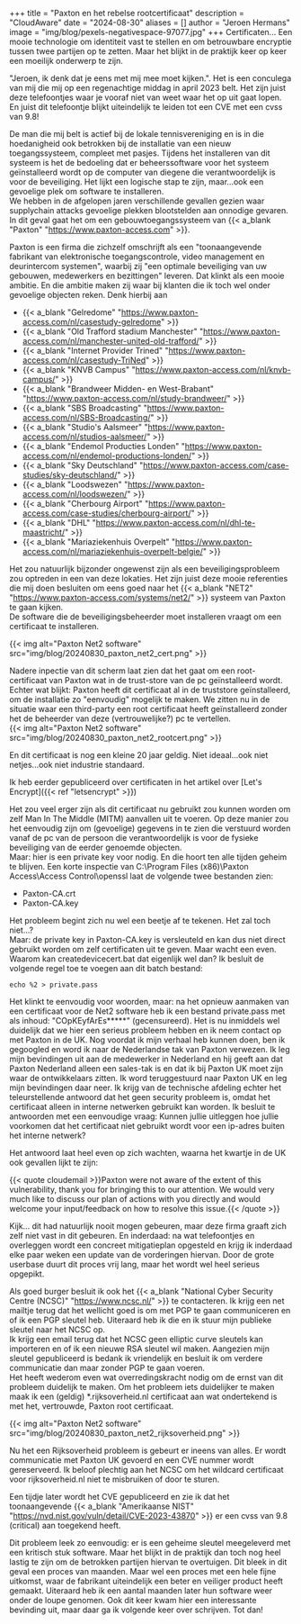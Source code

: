 +++
title = "Paxton en het rebelse rootcertificaat"
description = "CloudAware"
date = "2024-08-30"
aliases = []
author = "Jeroen Hermans"
image = "img/blog/pexels-negativespace-97077.jpg"
+++
Certificaten... Een mooie technologie om identiteit vast te stellen en om betrouwbare encryptie tussen twee
partijen op te zetten. Maar het blijkt in de praktijk keer op keer een moeilijk onderwerp te zijn.
<!--more-->
"Jeroen, ik denk dat je eens met mij mee moet kijken.". Het is een conculega van mij die mij op een regenachtige middag
in april 2023 belt. Het zijn juist deze telefoontjes waar je vooraf niet van weet waar het op uit gaat lopen. En juist
dit telefoontje blijkt uiteindelijk te leiden tot een CVE met een cvss van 9.8!  

De man die mij belt is actief bij de lokale tennisvereniging en is in die hoedanigheid ook betrokken bij de installatie 
van een nieuw toegangssysteem, compleet met pasjes. Tijdens het installeren van dit systeem is het de bedoeling dat
er beheerssoftware voor het systeem geïnstalleerd wordt op de computer van diegene die verantwoordelijk is voor
de beveiliging. Het lijkt een logische stap te zijn, maar...ook een gevoelige plek om software te installeren.  
We hebben in de afgelopen jaren verschillende gevallen gezien waar supplychain attacks gevoelige plekken blootstelden 
aan onnodige gevaren. In dit geval gaat het om een gebouwtoegangssysteem van 
{{< a_blank "Paxton" "https://www.paxton-access.com" >}}.

Paxton is een firma die zichzelf omschrijft als een "toonaangevende fabrikant van elektronische toegangscontrole, video 
management en deurintercom systemen", waarbij zij "een optimale beveiliging van uw gebouwen, medewerkers en bezittingen" 
leveren. Dat klinkt als een mooie ambitie. En die ambitie maken zij waar bij klanten die ik toch wel onder gevoelige
objecten reken. Denk hierbij aan 

- {{< a_blank "Gelredome" "https://www.paxton-access.com/nl/casestudy-gelredome" >}}
- {{< a_blank "Old Trafford stadium Manchester" "https://www.paxton-access.com/nl/manchester-united-old-trafford/" >}}
- {{< a_blank "Internet Provider Trined" "https://www.paxton-access.com/nl/casestudy-TriNed" >}}
- {{< a_blank "KNVB Campus" "https://www.paxton-access.com/nl/knvb-campus/" >}}
- {{< a_blank "Brandweer Midden- en West-Brabant" "https://www.paxton-access.com/nl/study-brandweer/" >}}
- {{< a_blank "SBS Broadcasting" "https://www.paxton-access.com/nl/SBS-Broadcasting/" >}}
- {{< a_blank "Studio's Aalsmeer" "https://www.paxton-access.com/nl/studios-aalsmeer/" >}}
- {{< a_blank "Endemol Producties Londen" "https://www.paxton-access.com/nl/endemol-productions-londen/" >}}
- {{< a_blank "Sky Deutschland" "https://www.paxton-access.com/case-studies/sky-deutschland/" >}}
- {{< a_blank "Loodswezen" "https://www.paxton-access.com/nl/loodswezen/" >}}
- {{< a_blank "Cherbourg Airport" "https://www.paxton-access.com/case-studies/cherbourg-airport/" >}}
- {{< a_blank "DHL" "https://www.paxton-access.com/nl/dhl-te-maastricht/" >}}
- {{< a_blank "Mariaziekenhuis Overpelt" "https://www.paxton-access.com/nl/mariaziekenhuis-overpelt-belgie/" >}}

Het zou natuurlijk bijzonder ongewenst zijn als een beveiligingsprobleem zou optreden in een van deze lokaties. Het zijn 
juist deze mooie referenties die mij doen besluiten om eens goed naar het 
{{< a_blank "NET2" "https://www.paxton-access.com/systems/net2/" >}} systeem van Paxton te gaan kijken.  
De software die de beveiligingsbeheerder moet installeren vraagt om een certificaat te installeren.

{{< img alt="Paxton Net2 software" src="img/blog/20240830_paxton_net2_cert.png" >}}  

Nadere inpectie van dit scherm laat zien dat het gaat om een root-certificaat van Paxton wat in de trust-store van de
pc geïnstalleerd wordt.  
Echter wat blijkt: Paxton heeft dit certificaat al in de truststore geïnstalleerd, om de installatie zo "eenvoudig" 
mogelijk te maken. We zitten nu in de situatie waar een third-party een root certificaat heeft geïnstalleerd zonder
het de beheerder van deze (vertrouwelijke?) pc te vertellen.  
{{< img alt="Paxton Net2 software" src="img/blog/20240830_paxton_net2_rootcert.png" >}}  

En dit certificaat is nog een kleine 20 jaar geldig. Niet ideaal...ook niet netjes...ook niet industrie standaard. 

Ik heb eerder gepubliceerd over certificaten in het artikel over 
[Let's Encrypt]({{< ref "letsencrypt" >}})

Het zou veel erger zijn als dit certificaat nu gebruikt 
zou kunnen worden om zelf Man In The Middle (MITM) aanvallen uit te voeren. Op deze manier zou het eenvoudig zijn om
(gevoelige) gegevens in te zien die verstuurd worden vanaf de pc van de persoon die verantwoordelijk is voor de
fysieke beveiliging van de eerder genoemde objecten.  
Maar: hier is een private key voor nodig. En die hoort ten alle tijden geheim te blijven. Een korte inspectie van 
C:\Program Files (x86)\Paxton Access\Access Control\openssl laat de volgende twee bestanden zien:  
- Paxton-CA.crt
- Paxton-CA.key

Het probleem begint zich nu wel een beetje af te tekenen. Het zal toch niet...?  
Maar: de private key in Paxton-CA.key is versleuteld en kan dus niet direct gebruikt worden om zelf certificaten 
uit te geven. Maar wacht een even. Waarom kan createdevicecert.bat dat eigenlijk wel dan? Ik besluit de volgende regel 
toe te voegen aan dit batch bestand:  

    echo %2 > private.pass  

Het klinkt te eenvoudig voor woorden, maar: na het opnieuw aanmaken van een certificaat voor de Net2 software heb ik 
een bestand private.pass met als inhoud: "COpKEyfArEs*****" (gecensureerd). Het is nu inmiddels wel duidelijk dat we hier een
serieus probleem hebben en ik neem contact op met Paxton in de UK. Nog voordat ik mijn verhaal heb kunnen doen, ben ik 
gegoogled en word ik naar de Nederlandse tak van Paxton verwezen. Ik leg mijn bevindingen uit aan de medewerker in 
Nederland en hij geeft aan dat Paxton Nederland alleen een sales-tak is en dat ik bij Paxton UK moet zijn waar de 
ontwikkelaars zitten. Ik word teruggestuurd naar Paxton UK en leg mijn bevindingen daar neer. Ik krijg van de technische
afdeling echter het teleurstellende antwoord dat het geen security probleem is, omdat het certificaat alleen in interne
netwerken gebruikt kan worden. Ik besluit te antwoorden met een eenvoudige vraag: Kunnen jullie uitleggen hoe jullie 
voorkomen dat het certificaat niet gebruikt wordt voor een ip-adres buiten het interne netwerk?  

Het antwoord laat heel even op zich wachten, waarna het kwartje in de UK ook gevallen lijkt te zijn:

{{< quote cloudemail >}}Paxton were not aware of the extent of this vulnerability, thank you for bringing this to our attention. 
We would very much like to discuss our plan of actions with you directly and would welcome your input/feedback on how to resolve this issue.{{< /quote >}}

Kijk... dit had natuurlijk nooit mogen gebeuren, maar deze firma graaft zich zelf niet vast in dit gebeuren. En inderdaad:
na wat telefoontjes en overleggen wordt een concreet mitigatieplan opgesteld en krijg ik inderdaad elke paar weken een 
update van de vorderingen hiervan. Door de grote userbase duurt dit proces vrij lang, maar het wordt wel heel serieus
opgepikt.


Als goed burger besluit ik ook het {{< a_blank "National Cyber Security Centre (NCSC)" "https://www.ncsc.nl/" >}} 
te contacteren. Ik krijg een net mailtje terug dat het 
wellicht goed is om met PGP te gaan communiceren en of ik een PGP sleutel heb. Uiteraard heb ik die en ik stuur mijn
publieke sleutel naar het NCSC op.  
Ik krijg een email terug dat het NCSC geen elliptic curve sleutels kan importeren en of ik een nieuwe RSA sleutel wil 
maken. Aangezien mijn sleutel gepubliceerd is bedank ik vriendelijk en besluit ik om verdere communicatie dan maar 
zonder PGP te gaan voeren.  
Het heeft wederom even wat overredingskracht nodig om de ernst van dit probleem duidelijk te maken. Om het probleem iets
duidelijker te maken maak ik een (geldig) *.rijksoverheid.nl certificaat aan wat ondertekend is met het, vertrouwde,
Paxton root certificaat.

{{< img alt="Paxton Net2 software" src="img/blog/20240830_paxton_net2_rijksoverheid.png" >}}  

Nu het een Rijksoverheid probleem is 
gebeurt er ineens van alles. Er wordt communicatie met Paxton UK gevoerd en een CVE nummer wordt gereserveerd. Ik 
beloof plechtig aan het NCSC om het wildcard certificaat voor rijksoverheid.nl niet te misbruiken of door te sturen.

Een tijdje later wordt het CVE gepubliceerd en zie ik dat het toonaangevende 
{{< a_blank "Amerikaanse NIST" "https://nvd.nist.gov/vuln/detail/CVE-2023-43870" >}} er een cvss van 9.8 (critical) aan
toegekend heeft.  

Dit probleem leek zo eenvoudig: er is een geheime sleutel meegeleverd met een kritisch stuk software. Maar het blijkt 
in de praktijk dan toch nog heel lastig te zijn om de betrokken partijen hiervan te overtuigen. Dit bleek in dit geval 
een proces van maanden. Maar wel een proces met een hele fijne uitkomst, waar de fabrikant uiteindelijk een beter
en veiliger product heeft gemaakt. Uiteraard heb ik een aantal maanden later hun software weer onder de loupe genomen.
Ook dit keer kwam hier een interessante bevinding uit, maar daar ga ik volgende keer over schrijven. Tot dan!
